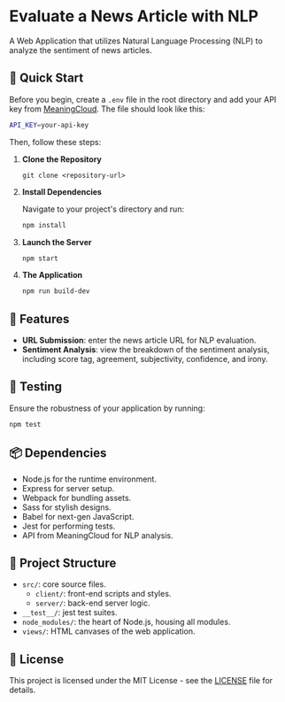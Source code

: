# Evaluate a News Article with NLP

A Web Application that utilizes Natural Language Processing (NLP) to analyze the sentiment of news articles.

## 🚀 Quick Start

Before you begin, create a `.env` file in the root directory and add your API key from [MeaningCloud](https://www.meaningcloud.com/developer/login). The file should look like this:

```sh
API_KEY=your-api-key
```

Then, follow these steps:

1. **Clone the Repository**

   `git clone <repository-url>`

2. **Install Dependencies**

   Navigate to your project's directory and run:

   ```sh
   npm install
   ```

3. **Launch the Server**

   ```sh
   npm start
   ```

4. **The Application**

   ```sh
   npm run build-dev
   ```

## 📝 Features

- **URL Submission**: enter the news article URL for NLP evaluation.
- **Sentiment Analysis**: view the breakdown of the sentiment analysis, including score tag, agreement, subjectivity, confidence, and irony.

## 🧪 Testing

Ensure the robustness of your application by running:

```sh
npm test
```

## 📦 Dependencies

- Node.js for the runtime environment.
- Express for server setup.
- Webpack for bundling assets.
- Sass for stylish designs.
- Babel for next-gen JavaScript.
- Jest for performing tests.
- API from MeaningCloud for NLP analysis.

## 📁 Project Structure

- `src/`: core source files.
  - `client/`: front-end scripts and styles.
  - `server/`: back-end server logic.
- `__test__/`: jest test suites.
- `node_modules/`: the heart of Node.js, housing all modules.
- `views/`: HTML canvases of the web application.


## 📜 License
This project is licensed under the MIT License - see the [LICENSE](LICENSE) file for details.
